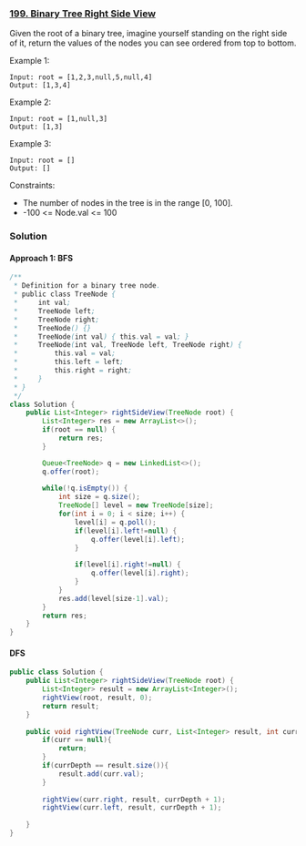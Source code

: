 ### [199. Binary Tree Right Side View](https://leetcode.com/problems/binary-tree-right-side-view/)

Given the root of a binary tree, imagine yourself standing on the right side of it, return the values of the nodes you can see ordered from top to bottom.

 

Example 1:

```
Input: root = [1,2,3,null,5,null,4]
Output: [1,3,4]
```
Example 2:
```
Input: root = [1,null,3]
Output: [1,3]
```
Example 3:
```
Input: root = []
Output: []
``` 

Constraints:

- The number of nodes in the tree is in the range [0, 100].
- -100 <= Node.val <= 100

### Solution

#### Approach 1: BFS

```java
/**
 * Definition for a binary tree node.
 * public class TreeNode {
 *     int val;
 *     TreeNode left;
 *     TreeNode right;
 *     TreeNode() {}
 *     TreeNode(int val) { this.val = val; }
 *     TreeNode(int val, TreeNode left, TreeNode right) {
 *         this.val = val;
 *         this.left = left;
 *         this.right = right;
 *     }
 * }
 */
class Solution {
    public List<Integer> rightSideView(TreeNode root) {
        List<Integer> res = new ArrayList<>();
        if(root == null) {
            return res;
        }

        Queue<TreeNode> q = new LinkedList<>();
        q.offer(root);
        
        while(!q.isEmpty()) {
            int size = q.size();
            TreeNode[] level = new TreeNode[size];
            for(int i = 0; i < size; i++) {
                level[i] = q.poll();
                if(level[i].left!=null) {
                    q.offer(level[i].left);
                }
                
                if(level[i].right!=null) {
                    q.offer(level[i].right);
                }
            }
            res.add(level[size-1].val);
        }
        return res;
    }
}
```

#### DFS

```java
public class Solution {
    public List<Integer> rightSideView(TreeNode root) {
        List<Integer> result = new ArrayList<Integer>();
        rightView(root, result, 0);
        return result;
    }
    
    public void rightView(TreeNode curr, List<Integer> result, int currDepth){
        if(curr == null){
            return;
        }
        if(currDepth == result.size()){
            result.add(curr.val);
        }
        
        rightView(curr.right, result, currDepth + 1);
        rightView(curr.left, result, currDepth + 1);
        
    }
}
```

